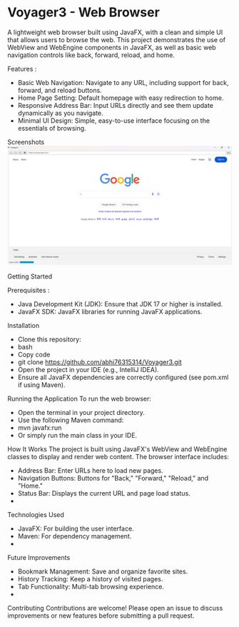 # Voyager3 - Web Browser

A lightweight web browser built using JavaFX, with a clean and simple UI that allows users to browse the web. This project demonstrates the use of WebView and WebEngine components in JavaFX, as well as basic web navigation controls like back, forward, reload, and home.

Features : 
  - Basic Web Navigation: Navigate to any URL, including support for back, forward, and reload buttons.
  - Home Page Setting: Default homepage with easy redirection to home.
  - Responsive Address Bar: Input URLs directly and see them update dynamically as you navigate.
  - Minimal UI Design: Simple, easy-to-use interface focusing on the essentials of browsing.

Screenshots
![Voyager3-webbrowser](https://github.com/abhi763153/Voyager3/blob/main/Voyager3.png?raw=true)



Getting Started

Prerequisites :
  - Java Development Kit (JDK): Ensure that JDK 17 or higher is installed.
  - JavaFX SDK: JavaFX libraries for running JavaFX applications.

Installation
 - Clone this repository:
 - bash
 - Copy code
 - git clone https://github.com/abhi76315314/Voyager3.git
 - Open the project in your IDE (e.g., IntelliJ IDEA).
 - Ensure all JavaFX dependencies are correctly configured (see pom.xml if using Maven).

   
Running the Application
To run the web browser:

 - Open the terminal in your project directory.
 - Use the following Maven command:
 - mvn javafx:run
 - Or simply run the main class in your IDE.

How It Works
The project is built using JavaFX's WebView and WebEngine classes to display and render web content. The browser interface includes:

 - Address Bar: Enter URLs here to load new pages.
 - Navigation Buttons: Buttons for "Back," "Forward," "Reload," and "Home."
 - Status Bar: Displays the current URL and page load status.
 - 
Technologies Used
 - JavaFX: For building the user interface.
 - Maven: For dependency management.
 - 
Future Improvements
 - Bookmark Management: Save and organize favorite sites.
 - History Tracking: Keep a history of visited pages.
 - Tab Functionality: Multi-tab browsing experience.
 - 
Contributing
Contributions are welcome! Please open an issue to discuss improvements or new features before submitting a pull request.
